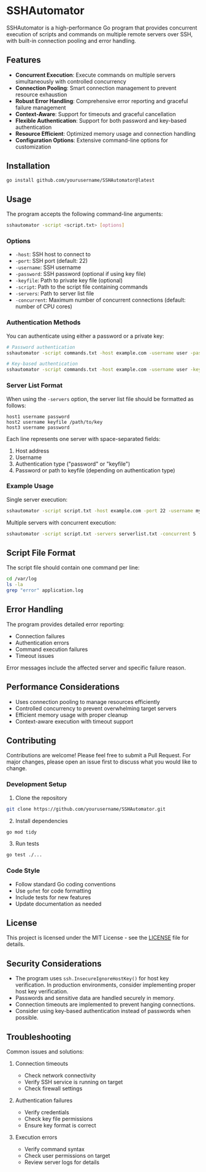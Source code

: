 # SSHAutomator

SSHAutomator is a high-performance Go program that provides concurrent execution of scripts and commands on multiple remote servers over SSH, with built-in connection pooling and error handling.

## Features

- **Concurrent Execution**: Execute commands on multiple servers simultaneously with controlled concurrency
- **Connection Pooling**: Smart connection management to prevent resource exhaustion
- **Robust Error Handling**: Comprehensive error reporting and graceful failure management
- **Context-Aware**: Support for timeouts and graceful cancellation
- **Flexible Authentication**: Support for both password and key-based authentication
- **Resource Efficient**: Optimized memory usage and connection handling
- **Configuration Options**: Extensive command-line options for customization

## Installation

```bash
go install github.com/yourusername/SSHAutomator@latest
```

## Usage

The program accepts the following command-line arguments:

```bash
sshautomator -script <script.txt> [options]
```

### Options

- `-host`: SSH host to connect to
- `-port`: SSH port (default: 22)
- `-username`: SSH username
- `-password`: SSH password (optional if using key file)
- `-keyfile`: Path to private key file (optional)
- `-script`: Path to the script file containing commands
- `-servers`: Path to server list file
- `-concurrent`: Maximum number of concurrent connections (default: number of CPU cores)

### Authentication Methods

You can authenticate using either a password or a private key:

```bash
# Password authentication
sshautomator -script commands.txt -host example.com -username user -password pass

# Key-based authentication
sshautomator -script commands.txt -host example.com -username user -keyfile ~/.ssh/id_rsa
```

### Server List Format

When using the `-servers` option, the server list file should be formatted as follows:

```text
host1 username password
host2 username keyfile /path/to/key
host3 username password
```

Each line represents one server with space-separated fields:
1. Host address
2. Username
3. Authentication type ("password" or "keyfile")
4. Password or path to keyfile (depending on authentication type)

### Example Usage

Single server execution:
```bash
sshautomator -script script.txt -host example.com -port 22 -username myuser -password mypassword
```

Multiple servers with concurrent execution:
```bash
sshautomator -script script.txt -servers serverlist.txt -concurrent 5
```

## Script File Format

The script file should contain one command per line:

```bash
cd /var/log
ls -la
grep "error" application.log
```

## Error Handling

The program provides detailed error reporting:
- Connection failures
- Authentication errors
- Command execution failures
- Timeout issues

Error messages include the affected server and specific failure reason.

## Performance Considerations

- Uses connection pooling to manage resources efficiently
- Controlled concurrency to prevent overwhelming target servers
- Efficient memory usage with proper cleanup
- Context-aware execution with timeout support

## Contributing

Contributions are welcome! Please feel free to submit a Pull Request. For major changes, please open an issue first to discuss what you would like to change.

### Development Setup

1. Clone the repository
```bash
git clone https://github.com/yourusername/SSHAutomator.git
```

2. Install dependencies
```bash
go mod tidy
```

3. Run tests
```bash
go test ./...
```

### Code Style

- Follow standard Go coding conventions
- Use `gofmt` for code formatting
- Include tests for new features
- Update documentation as needed

## License

This project is licensed under the MIT License - see the [LICENSE](LICENSE) file for details.

## Security Considerations

- The program uses `ssh.InsecureIgnoreHostKey()` for host key verification. In production environments, consider implementing proper host key verification.
- Passwords and sensitive data are handled securely in memory.
- Connection timeouts are implemented to prevent hanging connections.
- Consider using key-based authentication instead of passwords when possible.

## Troubleshooting

Common issues and solutions:

1. Connection timeouts
   - Check network connectivity
   - Verify SSH service is running on target
   - Check firewall settings

2. Authentication failures
   - Verify credentials
   - Check key file permissions
   - Ensure key format is correct

3. Execution errors
   - Verify command syntax
   - Check user permissions on target
   - Review server logs for details